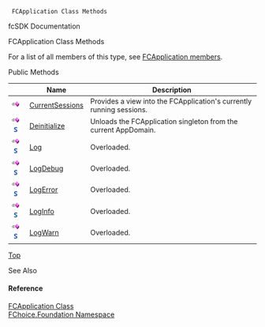 ﻿     FCApplication Class Methods                                                   

fcSDK Documentation

FCApplication Class Methods

For a list of all members of this type, see [FCApplication members](fcSDK~FChoice.Foundation.FCApplication_members.md).

Public Methods

|   | Name | Description |
| --- | --- | --- |
| ![Public Method](dotnetimages/publicMethod.png) | [CurrentSessions](fcSDK~FChoice.Foundation.FCApplication~CurrentSessions.md) | Provides a view into the FCApplication's currently running sessions.   |
| ![Public Method](dotnetimages/publicMethod.png)![static (Shared in Visual Basic)](dotnetimages/static.png) | [Deinitialize](fcSDK~FChoice.Foundation.FCApplication~Deinitialize.md) | Unloads the FCApplication singleton from the current AppDomain.   |
| ![Public Method](dotnetimages/publicMethod.png)![static (Shared in Visual Basic)](dotnetimages/static.png) | [Log](fcSDK~FChoice.Foundation.FCApplication~Log.md) | Overloaded.    |
| ![Public Method](dotnetimages/publicMethod.png)![static (Shared in Visual Basic)](dotnetimages/static.png) | [LogDebug](fcSDK~FChoice.Foundation.FCApplication~LogDebug.md) | Overloaded.    |
| ![Public Method](dotnetimages/publicMethod.png)![static (Shared in Visual Basic)](dotnetimages/static.png) | [LogError](fcSDK~FChoice.Foundation.FCApplication~LogError.md) | Overloaded.    |
| ![Public Method](dotnetimages/publicMethod.png)![static (Shared in Visual Basic)](dotnetimages/static.png) | [LogInfo](fcSDK~FChoice.Foundation.FCApplication~LogInfo.md) | Overloaded.    |
| ![Public Method](dotnetimages/publicMethod.png)![static (Shared in Visual Basic)](dotnetimages/static.png) | [LogWarn](fcSDK~FChoice.Foundation.FCApplication~LogWarn.md) | Overloaded.    |

[Top](#top)

See Also

#### Reference

[FCApplication Class](fcSDK~FChoice.Foundation.FCApplication.md)  
[FChoice.Foundation Namespace](fcSDK~FChoice.Foundation_namespace.md)